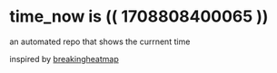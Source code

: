 # time_now is (( 1708808400065 ))

an automated repo that shows the currnent time

inspired by [breakingheatmap](https://github.com/breakingheatmap/breakingheatmap)